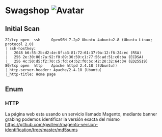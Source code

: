 # Swagshop ![Avatar](https://www.hackthebox.eu/storage/avatars/23477a54b0a750374e281656d69e7661_thumb.png)

## Initial Scan

```
22/tcp open  ssh     OpenSSH 7.2p2 Ubuntu 4ubuntu2.8 (Ubuntu Linux; protocol 2.0)
| ssh-hostkey: 
|   2048 b6:55:2b:d2:4e:8f:a3:81:72:61:37:9a:12:f6:24:ec (RSA)
|   256 2e:30:00:7a:92:f0:89:30:59:c1:77:56:ad:51:c0:ba (ECDSA)
|_  256 4c:50:d5:f2:70:c5:fd:c4:b2:f0:bc:42:20:32:64:34 (ED25519)
80/tcp open  http    Apache httpd 2.4.18 ((Ubuntu))
|_http-server-header: Apache/2.4.18 (Ubuntu)
|_http-title: Home page
```

## Enum
### HTTP
La página web esta usando un servicio llamado Magento, mediante banner grabing podemos identificar la versión exacta del mismo
https://github.com/gwillem/magento-version-identification/tree/master/md5sums
